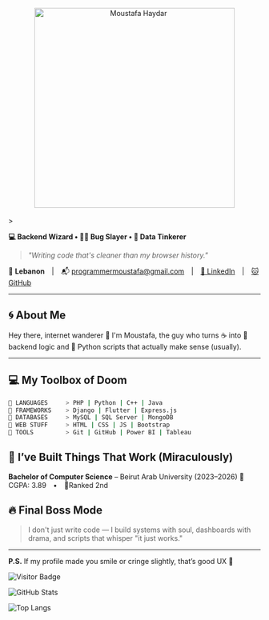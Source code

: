 <br/>
<div align="center">
<img src="https://github.com/TheDebugger206/TheDebugger206/blob/main/name.gif" alt="Moustafa Haydar" width="400" />
</div>
<br/>>

**💻 Backend Wizard • 🧙‍♂️ Bug Slayer • 🧠 Data Tinkerer**

> *"Writing code that's cleaner than my browser history."*

📍 **Lebanon** | 📬 [programmermoustafa@gmail.com](mailto:programmermoustafa@gmail.com) | [🔗 LinkedIn](https://linkedin.com/in/pg-moustafa) | [🐱 GitHub](https://github.com/PG-Moustafa)

---

## 🌀 About Me

Hey there, internet wanderer 👋 I'm Moustafa, the guy who turns ☕ into 🧠 backend logic and 🐍 Python scripts that actually make sense (usually).

---

## 💻 My Toolbox of Doom

```bash
🧰 LANGUAGES     > PHP | Python | C++ | Java 
🧰 FRAMEWORKS    > Django | Flutter | Express.js
🧰 DATABASES     > MySQL | SQL Server | MongoDB
🧰 WEB STUFF     > HTML | CSS | JS | Bootstrap
🧰 TOOLS         > Git | GitHub | Power BI | Tableau
```

## 🧠 I’ve Built Things That Work (Miraculously)


**Bachelor of Computer Science** – Beirut Arab University (2023–2026)
🧠 CGPA: 3.89 • 🥈Ranked 2nd

## 🔥 Final Boss Mode

> I don't just write code — I build systems with soul, dashboards with drama, and scripts that whisper "it just works."

---

**P.S.** If my profile made you smile or cringe slightly, that’s good UX 🧪

![Visitor Badge](https://komarev.com/ghpvc/?username=PG-Moustafa\&color=blue)

![GitHub Stats](https://github-readme-stats.vercel.app/api?username=PG-Moustafa\&show_icons=true\&theme=radical)

![Top Langs](https://github-readme-stats.vercel.app/api/top-langs/?username=PG-Moustafa\&layout=compact\&theme=radical)
